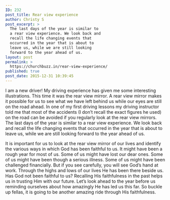 ```yaml
---
ID: 232
post_title: Rear view experience
author: Christy S
post_excerpt: >
  The last days of the year is similar to
  a rear view experience. We look back and
  recall the life changing events that
  occurred in the year that is about to
  leave us, while we are still looking
  forward to the year ahead of us.
layout: post
permalink: >
  https://churchbuzz.in/rear-view-experience/
published: true
post_date: 2015-12-31 10:39:45
---
```

I am a new driver! My driving experience has given me some interesting illustrations. This time it was the rear view mirror. A rear view mirror makes it possible for us to see what we have left behind us while our eyes are still on the road ahead. In one of my first driving lessons my driving instructor told me that most of the accidents (I don’t recall the exact figures he used) on the road can be avoided if you regularly look at the rear view mirrors. The last days of the year is similar to a rear view experience. We look back and recall the life changing events that occurred in the year that is about to leave us, while we are still looking forward to the year ahead of us.

It is important for us to look at the rear view mirror of our lives and identify the various ways in which God has been faithful to us. It might have been a rough year for most of us. Some of us might have lost our dear ones. Some of us might have been though a serious illness. Some of us might have been challenged financially. But if you see carefully, you will see God’s hand at work. Through the highs and lows of our lives He has been there beside us. Has God not been faithful to us? Recalling His faithfulness in the past helps us in trusting Him with our future. Let’s look ahead to the year before us reminding ourselves about how amazingly He has led us this far. So buckle up fellas, it is going to be another amazing ride through His faithfulness.